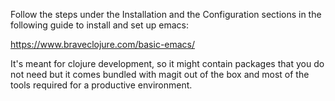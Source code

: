 Follow the steps under the Installation and the Configuration sections in the following guide to install and set up emacs:

https://www.braveclojure.com/basic-emacs/

It's meant for clojure development, so it might contain packages that you do not need but it comes bundled with magit out of the box and most of the tools required for a productive environment.
